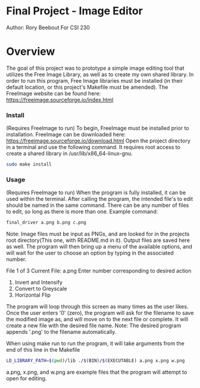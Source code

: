# Final Project - Image Editor
Author: Rory Beebout
For CSI 230

# Overview

The goal of this project was to prototype a simple image editing tool that utilizes the Free Image Library, as well as to create my own shared library. In order to run this program, Free Image libraries must be installed (in their default location, or this project's Makefile must be amended). The FreeImage website can be found here:
https://freeimage.sourceforge.io/index.html

### Install
(Requires FreeImage to run)
To begin, FreeImage must be installed prior to installation. 
FreeImage can be downloaded here:
https://freeimage.sourceforge.io/download.html
Open the project directory in a terminal and use the following command.
It requires root access to create a shared library in /usr/lib/x86_64-linux-gnu. 
```sh
sudo make install
```
### Usage
(Requires FreeImage to run)
When the program is fully installed, it can be used within the terminal. After calling the program, the intended file's to edit should be named in the same command. There can be any number of files to edit, so long as there is more than one. Example command:
```sh
final_driver a.png b.png c.png
```
Note: Image files must be input as PNGs, and are looked for in the projects root directory(This one, with README.md in it). Output files are saved here as well.
The program will then bring up a menu of the available options, and will wait for the user to choose an option by typing in the associated number. 

 File 1 of 3
Current File: a.png
Enter number corresponding to desired action
1. Invert and Intensify
2. Convert to Greyscale
3. Horizontal Flip

The program will loop through this screen as many times as the user likes. Once the user enters '0' (zero), the program will ask for the filename to save the modified image as, and will move on to the next file or complete.
It will create a new file with the desired file name.
Note: The desired program appends '.png' to the filename automatically.



When using make run to run the program, it will take arguments from the end of this line in the Makefile
```sh
LD_LIBRARY_PATH=$(pwd)/lib ./$(BIN)/$(EXECUTABLE) a.png x.png w.png
```
a.png, x.png, and w.png are example files that the program will attempt to open for editing.
